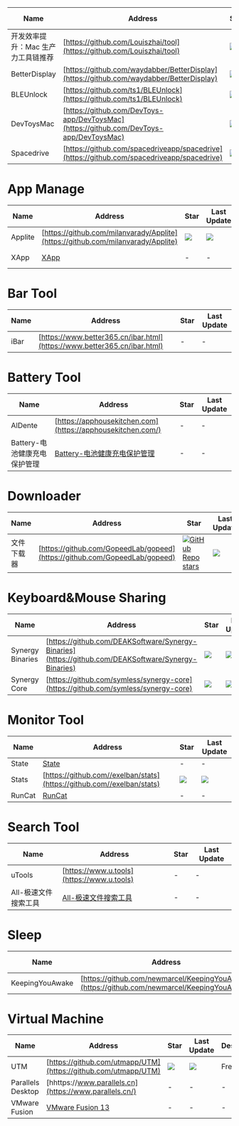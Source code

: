 Name| Address | Star| Last Update
-|-|-|-|
开发效率提升：Mac 生产力工具链推荐|[https://github.com/Louiszhai/tool](https://github.com/Louiszhai/tool)|<img src="https://img.shields.io/github/stars/Louiszhai/tool?style=for-the-badge" />|<img src="https://img.shields.io/github/last-commit/Louiszhai/tool?style=for-the-badge" />
BetterDisplay|[https://github.com/waydabber/BetterDisplay](https://github.com/waydabber/BetterDisplay)|<img src="https://img.shields.io/github/stars/waydabber/BetterDisplay?style=for-the-badge" />|<img src="https://img.shields.io/github/last-commit/waydabber/BetterDisplay?style=for-the-badge" />
BLEUnlock|[https://github.com/ts1/BLEUnlock](https://github.com/ts1/BLEUnlock)|<img src="https://img.shields.io/github/stars/ts1/BLEUnlock?style=for-the-badge" />|<img src="https://img.shields.io/github/last-commit/ts1/BLEUnlock?style=for-the-badge" />
DevToysMac|[https://github.com/DevToys-app/DevToysMac](https://github.com/DevToys-app/DevToysMac)|<img src="https://img.shields.io/github/stars/DevToys-app/DevToysMac?style=for-the-badge" />|<img src="https://img.shields.io/github/last-commit/DevToys-app/DevToysMac?style=for-the-badge" />
Spacedrive|[https://github.com/spacedriveapp/spacedrive](https://github.com/spacedriveapp/spacedrive)|<img src="https://img.shields.io/github/stars/spacedriveapp/spacedrive?style=for-the-badge" />|<img src="https://img.shields.io/github/last-commit/spacedriveapp/spacedrive?style=for-the-badge" />

# App Manage
Name| Address | Star| Last Update|Desc
-|-|-|-|-|
Applite|[https://github.com/milanvarady/Applite](https://github.com/milanvarady/Applite)|<img src="https://img.shields.io/github/stars/milanvarady/Applite?style=for-the-badge" />|<img src="https://img.shields.io/github/last-commit/milanvarady/Applite?style=for-the-badge" /> |-
XApp|[XApp](https://apps.apple.com/cn/app/xapp-%E5%BA%94%E7%94%A8%E7%A8%8B%E5%BA%8F%E5%AE%8C%E5%85%A8%E5%8D%B8%E8%BD%BD%E6%B8%85%E7%90%86%E4%B8%93%E5%AE%B6/id6473684385?mt=12)|-|-|Uninstall App

# Bar Tool
Name| Address | Star| Last Update
-|-|-|-|
iBar|[https://www.better365.cn/ibar.html](https://www.better365.cn/ibar.html)|-|- 

# Battery Tool
Name| Address | Star| Last Update
-|-|-|-|
AlDente|[https://apphousekitchen.com](https://apphousekitchen.com/)|-|- 
Battery-电池健康充电保护管理|[Battery-电池健康充电保护管理](https://apps.apple.com/cn/app/battery-%E7%94%B5%E6%B1%A0%E5%81%A5%E5%BA%B7%E5%85%85%E7%94%B5%E4%BF%9D%E6%8A%A4%E7%AE%A1%E7%90%86/id6476085628)|-|- 

# Downloader
Name| Address | Star| Last Update| Desc
-|-|-|-|-|
文件下载器|[https://github.com/GopeedLab/gopeed](https://github.com/GopeedLab/gopeed)|[![GitHub Repo stars](https://img.shields.io/github/stars/GopeedLab/gopeed?style=for-the-badge)](https://github.com/GopeedLab/gopeed/stargazers)|<img src="https://img.shields.io/github/last-commit/GopeedLab/gopeed?style=for-the-badge" />|

# Keyboard&Mouse Sharing
Name| Address | Star| Last Update
-|-|-|-|
Synergy Binaries|[https://github.com/DEAKSoftware/Synergy-Binaries](https://github.com/DEAKSoftware/Synergy-Binaries)|<img src="https://img.shields.io/github/stars/DEAKSoftware/Synergy-Binaries?style=for-the-badge" />|<img src="https://img.shields.io/github/last-commit/DEAKSoftware/Synergy-Binaries?style=for-the-badge" />
Synergy Core|[https://github.com/symless/synergy-core](https://github.com/symless/synergy-core)|<img src="https://img.shields.io/github/stars/symless/synergy-core?style=for-the-badge" />|<img src="https://img.shields.io/github/last-commit/symless/synergy-core?style=for-the-badge" />

# Monitor Tool
Name| Address | Star| Last Update
-|-|-|-|
State|[State](https://apps.apple.com/cn/app/state-cpu-fan-memory-tem/id1472818562?l=en-GB&mt=12)|-|- 
Stats|[https://github.com//exelban/stats](https://github.com//exelban/stats)|<img src="https://img.shields.io/github/stars/exelban/stats?style=for-the-badge" />|<img src="https://img.shields.io/github/last-commit/exelban/stats?style=for-the-badge" />
RunCat|[RunCat](https://apps.apple.com/us/app/runcat/id1429033973?mt=12)|-|- 

# Search Tool
Name| Address | Star| Last Update
-|-|-|-|
uTools|[https://www.u.tools](https://www.u.tools)|-|- 
All-极速文件搜索工具|[All-极速文件搜索工具](https://apps.apple.com/cn/app/all-%E6%9E%81%E9%80%9F%E6%96%87%E4%BB%B6%E6%90%9C%E7%B4%A2%E5%B7%A5%E5%85%B7/id1618593760)|-|- 

# Sleep
Name| Address | Star| Last Update| Desc
-|-|-|-|-|
KeepingYouAwake|[https://github.com/newmarcel/KeepingYouAwake](https://github.com/newmarcel/KeepingYouAwake)|<img src="https://img.shields.io/github/stars/newmarcel/KeepingYouAwake?style=for-the-badge" />|<img src="https://img.shields.io/github/last-commit/newmarcel/KeepingYouAwake?style=for-the-badge" />|


# Virtual Machine
Name| Address | Star| Last Update| Desc
-|-|-|-|-|
UTM|[https://github.com/utmapp/UTM](https://github.com/utmapp/UTM)|<img src="https://img.shields.io/github/stars/utmapp/UTM?style=for-the-badge" />|<img src="https://img.shields.io/github/last-commit/utmapp/UTM?style=for-the-badge" />| Free
Parallels Desktop|[hhttps://www.parallels.cn](https://www.parallels.cn/)|-|-|-
VMware Fusion|[VMware Fusion 13](https://customerconnect.vmware.com/cn/downloads/info/slug/desktop_end_user_computing/vmware_fusion/13_0)|-|-|-
